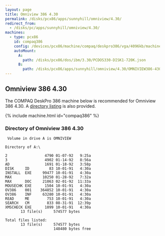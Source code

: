 ```yaml
---
layout: page
title: Omniview 386 4.30
permalink: /disks/pcx86/apps/sunnyhill/omniview/4.30/
redirect_from:
  - /disks/pc/apps/sunnyhill/omniview/4.30/
machines:
  - type: pcx86
    id: compaq386
    config: /devices/pcx86/machine/compaq/deskpro386/vga/4096kb/machine.xml
    autoMount:
      A:
        path: /disks/pcx86/dos/ibm/3.30/PCDOS330-DISK1-720K.json
      B:
        path: /disks/pcx86/apps/sunnyhill/omniview/4.30/OMNIVIEW386-430.json
---
```


Omniview 386 4.30
---

The COMPAQ DeskPro 386 machine below is recommended for Omniview 386 4.30.
A [directory listing](#directory-of-omniview-386-430) is also provided.

{% include machine.html id="compaq386" %}

### Directory of Omniview 386 4.30

	 Volume in drive A is OMNIVIEW   

	Directory of A:\

	2                 4790 01-07-92   9:25a
	3                 4902 01-14-92   8:56a
	AD                1691 01-18-92   3:58p
	DISK     ID         83 10-01-91   4:30a
	INSTALL  EXE     99477 10-01-91   4:30a
	MAX              10250 01-28-92   7:32a
	MAX      DOC     21063 02-01-92  11:33a
	MOUSECHK EXE      1504 10-01-91   4:30a
	OV386    001    364852 10-01-91   4:30a
	OV386    INF     63280 10-01-91   4:30a
	READ     ME        753 10-01-91   4:30a
	SEARCH   CM        833 08-31-91  12:39p
	XMSCHECK EXE      1099 10-01-91   4:30a
	       13 file(s)     574577 bytes

	Total files listed:
	       13 file(s)     574577 bytes
	                      148480 bytes free
